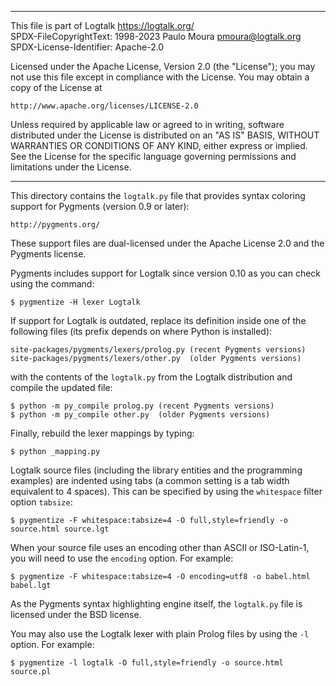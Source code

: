 ________________________________________________________________________

This file is part of Logtalk <https://logtalk.org/>  
SPDX-FileCopyrightText: 1998-2023 Paulo Moura <pmoura@logtalk.org>  
SPDX-License-Identifier: Apache-2.0

Licensed under the Apache License, Version 2.0 (the "License");
you may not use this file except in compliance with the License.
You may obtain a copy of the License at

    http://www.apache.org/licenses/LICENSE-2.0

Unless required by applicable law or agreed to in writing, software
distributed under the License is distributed on an "AS IS" BASIS,
WITHOUT WARRANTIES OR CONDITIONS OF ANY KIND, either express or implied.
See the License for the specific language governing permissions and
limitations under the License.
________________________________________________________________________


This directory contains the `logtalk.py` file that provides syntax 
coloring support for Pygments (version 0.9 or later):

	http://pygments.org/

These support files are dual-licensed under the Apache License 2.0 and the
Pygments license.

Pygments includes support for Logtalk since version 0.10 as you can check using
the command:

	$ pygmentize -H lexer Logtalk

If support for Logtalk is outdated, replace its definition inside one of the
following files (its prefix depends on where Python is installed):

	site-packages/pygments/lexers/prolog.py (recent Pygments versions)
	site-packages/pygments/lexers/other.py  (older Pygments versions)

with the contents of the `logtalk.py` from the Logtalk distribution and compile
the updated file:

	$ python -m py_compile prolog.py (recent Pygments versions)
	$ python -m py_compile other.py  (older Pygments versions)

Finally, rebuild the lexer mappings by typing:

	$ python _mapping.py

Logtalk source files (including the library entities and the programming
examples) are indented using tabs (a common setting is a tab width
equivalent to 4 spaces). This can be specified by using the `whitespace`
filter option `tabsize`:

	$ pygmentize -F whitespace:tabsize=4 -O full,style=friendly -o source.html source.lgt

When your source file uses an encoding other than ASCII or ISO-Latin-1, 
you will need to use the `encoding` option. For example:

	$ pygmentize -F whitespace:tabsize=4 -O encoding=utf8 -o babel.html babel.lgt

As the Pygments syntax highlighting engine itself, the `logtalk.py` file 
is licensed under the BSD license.

You may also use the Logtalk lexer with plain Prolog files by using the `-l` 
option. For example:

	$ pygmentize -l logtalk -O full,style=friendly -o source.html source.pl
